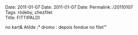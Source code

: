 Date: 2011-01-07
Date: 2011-01-07
Date: 
Permalink: /20110107  
Tags: rödeby, chezfilet  
Title: FITTIPALDI  
  
no kart& Atilde ;&sup2; dromo : depois fondue no filet™  
